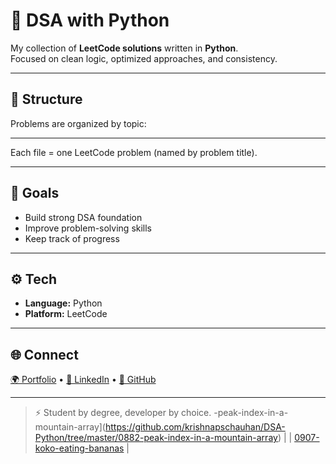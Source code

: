 # 🧠 DSA with Python

My collection of **LeetCode solutions** written in **Python**.  
Focused on clean logic, optimized approaches, and consistency.

---

## 📂 Structure
Problems are organized by topic:

---

Each file = one LeetCode problem (named by problem title).

---

## 🚀 Goals
- Build strong DSA foundation  
- Improve problem-solving skills  
- Keep track of progress  

---

## ⚙️ Tech
- **Language:** Python  
- **Platform:** LeetCode  

---

## 🌐 Connect
[🌍 Portfolio](https://creative-krishna.vercel.app) • [💼 LinkedIn](https://www.linkedin.com/in/krishnapratapsinghchauhan/) • [🐙 GitHub](https://github.com/creative-krishna)

---

> ⚡ Student by degree, developer by choice.
-peak-index-in-a-mountain-array](https://github.com/krishnapschauhan/DSA-Python/tree/master/0882-peak-index-in-a-mountain-array) |
| [0907-koko-eating-bananas](https://github.com/krishnapschauhan/DSA-Python/tree/master/0907-koko-eating-bananas) |
<!---LeetCode Topics End-->
